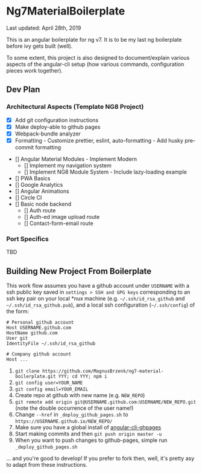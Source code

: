 # Ng7MaterialBoilerplate

Last updated: April 28th, 2019

This is an angular boilerplate for ng v7. It is to be my last ng boilerplate before ivy gets built (well).

To some extent, this project is also designed to document/explain various aspects of the angular-cli setup (how various commands, configuration pieces work together).

## Dev Plan

### Architectural Aspects (Template NG8 Project)

- [x] Add git configuration instructions
- [x] Make deploy-able to github pages
- [x] Webpack-bundle analyzer
- [x] Formatting - Customize prettier, eslint, auto-formatting - Add husky pre-commit formatting
- [] Angular Material Modules - Implement Modern
  - [] Implement my navigation system
  - [] Implement NG8 Module System - Include lazy-loading example
- [] PWA Basics
- [] Google Analytics
- [] Angular Animations
- [] Circle CI
- [] Basic node backend
  - [] Auth route
  - [] Auth-ed image upload route
  - [] Contact-form-email route

### Port Specifics

TBD

## Building New Project From Boilerplate

This work flow assumes you have a github account under `USERNAME` with a ssh public key saved in `settings > SSH and GPG keys` corresponding to an ssh key pair on your local \*nux machine (e.g. `~/.ssh/id_rsa_github` and `~/.ssh/id_rsa_github.pub`), and a local ssh configuration (`~/.ssh/config`) of the form:

```
# Personal github account
Host USERNAME.github.com
HostName github.com
User git
IdentityFile ~/.ssh/id_rsa_github

# Company github account
Host ...
```

1. `git clone https://github.com/MagnusBrzenk/ng7-material-boilerplate.git YYY; cd YYY; npm i`
2. `git config user=YOUR_NAME`
3. `git config email=YOUR_EMAIL`
4. Create repo at github with new name (e.g. `NEW_REPO`)
5. `git remote add origin git@USERNAME.github.com:USERNAME/NEW_REPO.git` (note the double occurrence of the user name!)
6. Change `--href` in `_deploy_github_pages.sh` to `https://USERNAME.github.io/NEW_REPO/`
7. Make sure you have a global install of [angular-cli-ghpages](https://www.npmjs.com/package/angular-cli-ghpages)
8. Start making commits and then `git push origin master -u`
9. When you want to push changes to github-pages, simple run `_deploy_github_pages.sh`

... and you're good to develop! If you prefer to fork then, well, it's pretty asy to adapt from these instructions.
